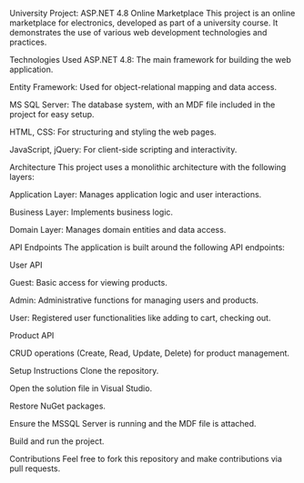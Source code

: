 University Project: ASP.NET 4.8 Online Marketplace
This project is an online marketplace for electronics, developed as part of a university course. It demonstrates the use of various web development technologies and practices.

Technologies Used
ASP.NET 4.8: The main framework for building the web application.

Entity Framework: Used for object-relational mapping and data access.

MS SQL Server: The database system, with an MDF file included in the project for easy setup.

HTML, CSS: For structuring and styling the web pages.

JavaScript, jQuery: For client-side scripting and interactivity.

Architecture
This project uses a monolithic architecture with the following layers:

Application Layer: Manages application logic and user interactions.

Business Layer: Implements business logic.

Domain Layer: Manages domain entities and data access.

API Endpoints
The application is built around the following API endpoints:

User API

Guest: Basic access for viewing products.

Admin: Administrative functions for managing users and products.

User: Registered user functionalities like adding to cart, checking out.

Product API

CRUD operations (Create, Read, Update, Delete) for product management.

Setup Instructions
Clone the repository.

Open the solution file in Visual Studio.

Restore NuGet packages.

Ensure the MSSQL Server is running and the MDF file is attached.

Build and run the project.

Contributions
Feel free to fork this repository and make contributions via pull requests.
